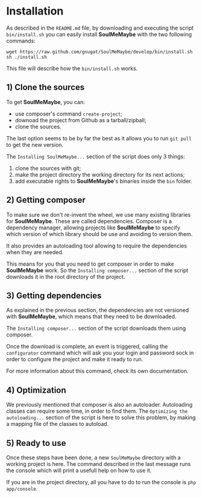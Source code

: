 # Installation

As described in the `README.md` file, by downloading and executing the script
`bin/install.sh` you can easily install **SoulMeMaybe** with the two following
commands:

    wget https://raw.github.com/gnugat/SoulMeMaybe/develop/bin/install.sh
    sh ./install.sh

This file will describe how the `bin/install.sh` works.

## 1) Clone the sources

To get **SoulMeMaybe**, you can:

* use composer's command `create-project`;
* downoad the project from Github as a tarball/zipball;
* clone the sources.

The last option seems to be by far the best as it allows you to run `git pull`
to get the new version.

The `Installing SoulMeMaybe...` section of the script does only 3 things:

1. clone the sources with git;
2. make the project directory the working directory for its next actions;
3. add executable rights to **SoulMeMaybe**'s binaries inside the `bin` folder.

## 2) Getting composer

To make sure we don't re-invent the wheel, we use many existing libraries for
**SoulMeMaybe**. These are called dependencies. Composer is a dependency
manager, allowing projects like **SoulMeMaybe** to specify which version of
which library should be use and avoiding to version them.

It also provides an autoloading tool allowing to require the dependencies when
they are needed.

This means for you that you need to get composer in order to make
**SoulMeMaybe** work. So the `Installing composer...` section of the script
downloads it in the root directory of the project.

## 3) Getting dependencies

As explained in the previous section, the dependencies are not versioned with
**SoulMeMaybe**, which means that they need to be downloaded.

The `Installing composer...` section of the script downloads them using
composer.

Once the download is complete, an event is triggered, calling the
`configurator` command which will ask you your login and password sock in order
to configure the project and make it ready to run.

For more information about this command, check its own documentation.

## 4) Optimization

We previously mentioned that composer is also an autoloader. Autoloading
classes can require some time, in order to find them. The
`Optimizing the autoloading...` section of the script is here to solve this
problem, by making a mapping file of the classes to autoload.

## 5) Ready to use

Once these steps have been done, a new `SoulMeMaybe` directory with a working
project is here. The command described in the last message runs the console
which will print a usefull help on how to use it.

If you are in the project directory, all you have to do to run the console is
`php app/console`.
